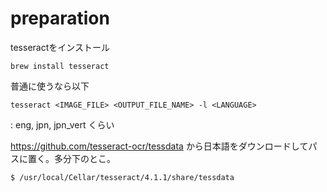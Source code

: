 # preparation

tesseractをインストール

```
brew install tesseract
```

普通に使うなら以下
```
tesseract <IMAGE_FILE> <OUTPUT_FILE_NAME> -l <LANGUAGE>
```
<LANGUAGE>: eng, jpn, jpn_vert くらい


https://github.com/tesseract-ocr/tessdata から日本語をダウンロードしてパスに置く。多分下のとこ。

```
$ /usr/local/Cellar/tesseract/4.1.1/share/tessdata
```